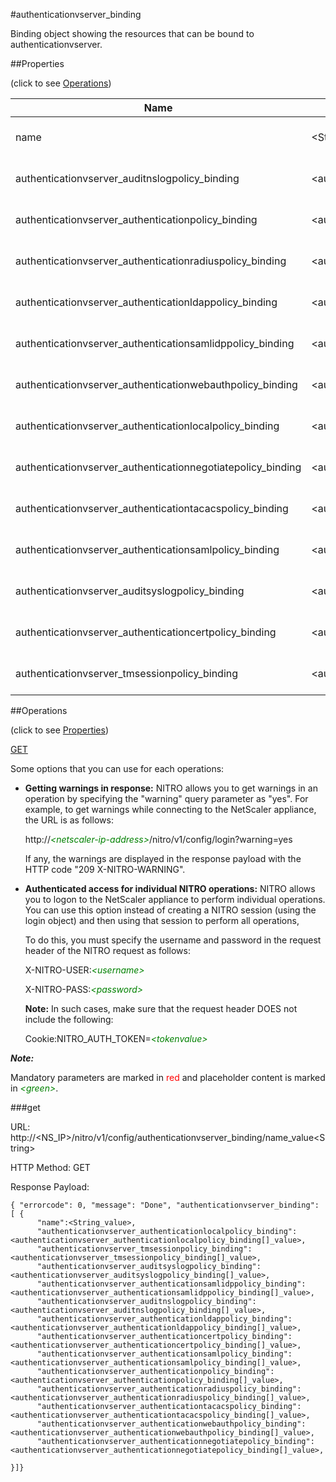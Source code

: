 #authenticationvserver_binding

Binding object showing the resources that can be bound to authenticationvserver.


##Properties 
<span>(click to see [Operations](#operations))</span>


<table><thead><tr><th>Name</th><th> Data Type</th><th> Permissions</th><th>Description</th></tr></thead><tbody><tr><td>name</td><td>&lt;String></td><td>Read-write</td><td>Name of the authentication virtual server.&lt;br>Minimum length = 1</td><tr><tr><td>authenticationvserver_auditnslogpolicy_binding</td><td>&lt;authenticationvserver_auditnslogpolicy_binding[]></td><td>Read-only</td><td>auditnslogpolicy that can be bound to authenticationvserver.</td><tr><tr><td>authenticationvserver_authenticationpolicy_binding</td><td>&lt;authenticationvserver_authenticationpolicy_binding[]></td><td>Read-only</td><td>authenticationpolicy that can be bound to authenticationvserver.</td><tr><tr><td>authenticationvserver_authenticationradiuspolicy_binding</td><td>&lt;authenticationvserver_authenticationradiuspolicy_binding[]></td><td>Read-only</td><td>authenticationradiuspolicy that can be bound to authenticationvserver.</td><tr><tr><td>authenticationvserver_authenticationldappolicy_binding</td><td>&lt;authenticationvserver_authenticationldappolicy_binding[]></td><td>Read-only</td><td>authenticationldappolicy that can be bound to authenticationvserver.</td><tr><tr><td>authenticationvserver_authenticationsamlidppolicy_binding</td><td>&lt;authenticationvserver_authenticationsamlidppolicy_binding[]></td><td>Read-only</td><td>authenticationsamlidppolicy that can be bound to authenticationvserver.</td><tr><tr><td>authenticationvserver_authenticationwebauthpolicy_binding</td><td>&lt;authenticationvserver_authenticationwebauthpolicy_binding[]></td><td>Read-only</td><td>authenticationwebauthpolicy that can be bound to authenticationvserver.</td><tr><tr><td>authenticationvserver_authenticationlocalpolicy_binding</td><td>&lt;authenticationvserver_authenticationlocalpolicy_binding[]></td><td>Read-only</td><td>authenticationlocalpolicy that can be bound to authenticationvserver.</td><tr><tr><td>authenticationvserver_authenticationnegotiatepolicy_binding</td><td>&lt;authenticationvserver_authenticationnegotiatepolicy_binding[]></td><td>Read-only</td><td>authenticationnegotiatepolicy that can be bound to authenticationvserver.</td><tr><tr><td>authenticationvserver_authenticationtacacspolicy_binding</td><td>&lt;authenticationvserver_authenticationtacacspolicy_binding[]></td><td>Read-only</td><td>authenticationtacacspolicy that can be bound to authenticationvserver.</td><tr><tr><td>authenticationvserver_authenticationsamlpolicy_binding</td><td>&lt;authenticationvserver_authenticationsamlpolicy_binding[]></td><td>Read-only</td><td>authenticationsamlpolicy that can be bound to authenticationvserver.</td><tr><tr><td>authenticationvserver_auditsyslogpolicy_binding</td><td>&lt;authenticationvserver_auditsyslogpolicy_binding[]></td><td>Read-only</td><td>auditsyslogpolicy that can be bound to authenticationvserver.</td><tr><tr><td>authenticationvserver_authenticationcertpolicy_binding</td><td>&lt;authenticationvserver_authenticationcertpolicy_binding[]></td><td>Read-only</td><td>authenticationcertpolicy that can be bound to authenticationvserver.</td><tr><tr><td>authenticationvserver_tmsessionpolicy_binding</td><td>&lt;authenticationvserver_tmsessionpolicy_binding[]></td><td>Read-only</td><td>tmsessionpolicy that can be bound to authenticationvserver.</td><tr></tbody></table>
##Operations 
<span>(click to see [Properties](#properties))</span>


[GET](#get)


Some options that you can use for each operations:
<ul><li><p><b>Getting warnings in response:</b> NITRO allows you to get warnings in an operation by specifying the "warning" query parameter as "yes". For example, to get warnings while connecting to the NetScaler appliance, the URL is as follows:</p><p>http://<span style="color:green;font-style:italic;">&lt;netscaler-ip-address&gt;</span>/nitro/v1/config/login?warning=yes</p><p>If any, the warnings are displayed in the response payload with the HTTP code "209 X-NITRO-WARNING".</p></li><li><p><b>Authenticated access for individual NITRO operations:</b> NITRO allows you to logon to the NetScaler appliance to perform individual operations. You can use this option instead of creating a NITRO session (using the login object) and then using that session to perform all operations,</p><p>To do this, you must specify the username and password in the request header of the NITRO request as follows:</p><p>X-NITRO-USER:<span style="color:green;font-style:italic;">&lt;username&gt;</span></p><p>X-NITRO-PASS:<span style="color:green;font-style:italic;">&lt;password&gt;</span></p><p><b>Note:</b> In such cases, make sure that the request header DOES not include the following:</p><p>Cookie:NITRO_AUTH_TOKEN=<span style="color:green;font-style:italic;">&lt;tokenvalue&gt;</span></p></li></ul>



***Note:*** 
Mandatory parameters are marked in <span style="color:#FF0000;">red</span> and placeholder content is marked in <span style="color:green;font-style:italic">&lt;green&gt;</span>.

###get



URL: http://&lt;NS_IP&gt;/nitro/v1/config/authenticationvserver_binding/name_value&lt;String&gt;
HTTP Method: GET
Response Payload: ```{ "errorcode": 0, "message": "Done", "authenticationvserver_binding": [ {      "name":<String_value>,      "authenticationvserver_authenticationlocalpolicy_binding":<authenticationvserver_authenticationlocalpolicy_binding[]_value>,      "authenticationvserver_tmsessionpolicy_binding":<authenticationvserver_tmsessionpolicy_binding[]_value>,      "authenticationvserver_auditsyslogpolicy_binding":<authenticationvserver_auditsyslogpolicy_binding[]_value>,      "authenticationvserver_authenticationsamlidppolicy_binding":<authenticationvserver_authenticationsamlidppolicy_binding[]_value>,      "authenticationvserver_auditnslogpolicy_binding":<authenticationvserver_auditnslogpolicy_binding[]_value>,      "authenticationvserver_authenticationldappolicy_binding":<authenticationvserver_authenticationldappolicy_binding[]_value>,      "authenticationvserver_authenticationcertpolicy_binding":<authenticationvserver_authenticationcertpolicy_binding[]_value>,      "authenticationvserver_authenticationsamlpolicy_binding":<authenticationvserver_authenticationsamlpolicy_binding[]_value>,      "authenticationvserver_authenticationpolicy_binding":<authenticationvserver_authenticationpolicy_binding[]_value>,      "authenticationvserver_authenticationradiuspolicy_binding":<authenticationvserver_authenticationradiuspolicy_binding[]_value>,      "authenticationvserver_authenticationtacacspolicy_binding":<authenticationvserver_authenticationtacacspolicy_binding[]_value>,      "authenticationvserver_authenticationwebauthpolicy_binding":<authenticationvserver_authenticationwebauthpolicy_binding[]_value>,      "authenticationvserver_authenticationnegotiatepolicy_binding":<authenticationvserver_authenticationnegotiatepolicy_binding[]_value>,}]}```




